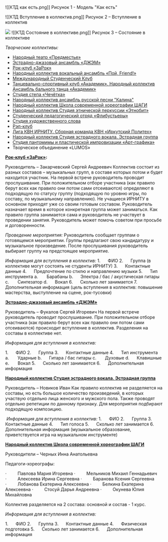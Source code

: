 ![[КТД как есть.png]]
Рисунок 1 - Модель "Как есть"

![[КТД Вступление в коллектив.png]]
Рисунок 2 – Вступление в коллектив

![](file:///C:/Users/0E3B~1/AppData/Local/Temp/msohtmlclip1/01/clip_image005.jpg)
![[КТД Состояние в коллективе.png]]
Рисунок 3 – Состояние в коллективе

_Творческие коллективы:_

-   [Народный театр «Предместье»](https://www.istu.edu/deyatelnost/molodezhnaya_politika/mp/tsentr_kmivr/tvorcheskie_kollektivy/predmeste)
-   [Эстрадно-джазовый ансамбль «ДЖЭМ»](https://www.istu.edu/deyatelnost/molodezhnaya_politika/mp/tsentr_kmivr/tvorcheskie_kollektivy/dzhem)
-   [Рок-клуб «ЗаРок»](https://www.istu.edu/deyatelnost/molodezhnaya_politika/mp/tsentr_kmivr/tvorcheskie_kollektivy/rokklub)
-   [Народный коллектив вокальный ансамбль «Пой, Friend!»](https://www.istu.edu/deyatelnost/molodezhnaya_politika/mp/tsentr_kmivr/tvorcheskie_kollektivy/poyfriend)
-   [Международный Студенческий Клуб](https://www.istu.edu/deyatelnost/molodezhnaya_politika/mp/tsentr_kmivr/tvorcheskie_kollektivy/mezhdunarodnyy_klub)
-   [Танцевально-спортивный клуб «Академик». Народный коллектив Ансамбль бального танца «Академик»](https://www.istu.edu/deyatelnost/molodezhnaya_politika/mp/tsentr_kmivr/tvorcheskie_kollektivy/akademik)
-   [Студия степа «Чечётка»](https://www.istu.edu/deyatelnost/molodezhnaya_politika/mp/tsentr_kmivr/tvorcheskie_kollektivy/chechyetka)
-   [Народный коллектив ансамбль русской песни "Калина"](https://www.istu.edu/deyatelnost/molodezhnaya_politika/mp/tsentr_kmivr/tvorcheskie_kollektivy/kalina)
-   [Народный коллектив Школа современной хореографии ШАГИ](https://www.istu.edu/deyatelnost/molodezhnaya_politika/mp/tsentr_kmivr/tvorcheskie_kollektivy/shagi)
-   [Народный коллектив Студия этнической перкуссии «Этнобит»](https://www.istu.edu/deyatelnost/molodezhnaya_politika/mp/tsentr_kmivr/tvorcheskie_kollektivy/etnobit)
-   [Студенческий педагогический отряд «Флибустьеры»](https://www.istu.edu/deyatelnost/molodezhnaya_politika/mp/tsentr_kmivr/tvorcheskie_kollektivy/flibustery)
-   [Студия художественного слова](https://www.istu.edu/deyatelnost/molodezhnaya_politika/mp/tsentr_kmivr/tvorcheskie_kollektivy/studiya_slova)
-   [Рэп-клуб](https://www.istu.edu/deyatelnost/molodezhnaya_politika/mp/tsentr_kmivr/tvorcheskie_kollektivy/repklub)
-   [Лига КВН ИРНИТУ. Сборная команда КВН «Иркутский Политех»](https://www.istu.edu/deyatelnost/molodezhnaya_politika/mp/tsentr_kmivr/tvorcheskie_kollektivy/kvn)
-   [Народный коллектив Студия эстрадного вокала. Эстрадная группа](https://www.istu.edu/deyatelnost/molodezhnaya_politika/mp/tsentr_kmivr/tvorcheskie_kollektivy/studiya_vokala)
-   [Студия пантомимы и пластической импровизации «Арт-графика»](https://www.istu.edu/deyatelnost/molodezhnaya_politika/mp/tsentr_kmivr/tvorcheskie_kollektivy/artgrafika)
-   Творческое объединение «LUMOS»

[**Рок-клуб «ЗаРок»**](https://www.istu.edu/deyatelnost/molodezhnaya_politika/mp/tsentr_kmivr/tvorcheskie_kollektivy/rokklub)**:**

Руководитель – Закарчевский Сергей Андреевич
Коллектив состоит из разных составов – музыкальных групп, в составе которых потом и будет находится участник.
На первой встрече руководитель проводит прослушивание. При положительном отборе участника (как правило берут всех как правило они потом сами отсеиваются) определяют в подходящую по статусу группу (подходящую по уровню игры, по составу, по музыкальному направлению). Не учащиеся ИРНИТУ в основном приходят уже со своим готовым составом.
Руководитель назначает время в которое конкретная группа может заниматься. Как правило группа занимается сама и руководитель не участвует в проведении занятия. Руководитель может помочь советом при просьбе и договоренности.

_Проведение мероприятия:_
Руководитель сообщает группам о готовящемся мероприятии. Группы предлагают свою кандидатуру и музыкальное произведение. После прослушивания руководитель выбирает группу на предстоящее мероприятие.

_Информация для вступления в коллектив:_
1.      ФИО
2.      Группа (в коллективе могут состоять не студенты ИРНИТУ)
3.      Контактные данные
4.      Предпочтение по стилю и направлению музыки
5.      Тип инструмента
	a.       Барабаны
	b.      Электра / бас / акустическая гитары
	c.       Синтезатор
	d.      Вокал
6.      Сколько лет занимается
7.      Дополнительная информация (цель вступления в коллектив: повышение мастерства, выступление на сцене, рок-тусовки)

[**Эстрадно-джазовый ансамбль «ДЖЭМ»**](https://www.istu.edu/deyatelnost/molodezhnaya_politika/mp/tsentr_kmivr/tvorcheskie_kollektivy/dzhem)

Руководитель – Фукалов Сергей Игоревич
На первой встрече руководитель проводит прослушивание. При положительном отборе участника (как правило берут всех как правило они потом сами отсеиваются) происходит вступление в коллектив. Разделения на составы в коллективе нет.

_Информация для вступления в коллектив:_

1.      ФИО
2.      Группа
3.      Контактные данные
4.      Тип инструмента
	a.       Ударные
	b.      Гитара / бас гитары
	c.       Духовые
	d.      Клавишные
	e.       Вокал
5.      Сколько лет занимается
6.      Дополнительная информация

[**Народный коллектив Студия эстрадного вокала. Эстрадная группа**](https://www.istu.edu/deyatelnost/molodezhnaya_politika/mp/tsentr_kmivr/tvorcheskie_kollektivy/studiya_vokala)

Руководитель – Новиков Иван
Как правило коллектив не разделяется на составы, но есть большое количество произведений, в которых участвую отдельно лица женского и мужского пола. Также проводят отдельно репетиции по данному признаку. Для мероприятия подбирают подходящую композицию.

 _Информация для вступления в коллектив:_
1.      ФИО
2.      Группа
3.      Контактные данные
4.      Тип голоса
5.      Сколько лет занимается
6.      Дополнительная информация (музыкальное образование, приветствуется игра на музыкальном инструменте)

[**Народный коллектив Школа современной хореографии ШАГИ**](https://www.istu.edu/deyatelnost/molodezhnaya_politika/mp/tsentr_kmivr/tvorcheskie_kollektivy/shagi)

Руководители – Черных Инна Анатольевна

Педагоги-хореографы:

·         Павлова Мария Игоревна
·         Мельников Михаил Геннадьевич
·         Алексеева Ирина Сергеевна
·         Баранова Ксения Сергеевна
·         Лобанова Екатерина Алексеевна
·         Белкина Екатерина Алексеевна
·         Стосуй Дарья Андреевна
·         Окунева Юлия Михайловна

Коллектив разделяется на 2 состава: основной и состав - 1 курс.

_Информация для вступления в коллектив:_

1.      ФИО
2.      Группа
3.      Контактные данные
4.      Физическая подготовка
5.      Сколько лет занимается
6.      Дополнительная информация